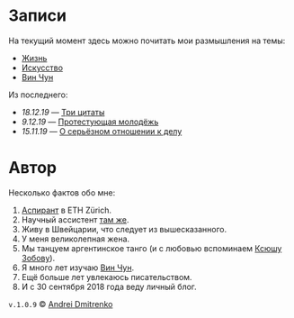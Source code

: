 # Записи

На текущий момент здесь можно почитать мои размышления на темы:

- [Жизнь](/docs/life/README.md)
- [Искусство](/docs/arts/README.md)
- [Вин Чун](/docs/iwco/README.md)

Из последнего:
- _18.12.19_ &mdash; [Три цитаты](/docs/arts/chimera.md)
- _9.12.19_ &mdash; [Протестующая молодёжь](/docs/life/protests.md)
- _15.11.19_ &mdash; [О серьёзном отношении к делу](/docs/iwco/being_serious.md)

# Автор

Несколько фактов обо мне:  
1. [Аспирант](http://www.imsb.ethz.ch/research/zamboni/people/admitrenko.html) в ETH Zürich.
2. Научный ассиcтент [там же](http://www.imsb.ethz.ch/research/zamboni.html).
3. Живу в Швейцарии, что следует из вышесказанного.
4. У меня великолепная жена.
5. Мы танцуем аргентинское танго (и с любовью вспоминаем [Ксюшу Зобову](https://vk.com/kseniatango)).
6. Я много лет изучаю [Вин Чун](http://www.wing-chun.ru).
7. Ещё больше лет увлекаюсь писательством.
8. И с 30 сентября 2018 года веду личный блог.

`v.1.0.9` &copy; [Andrei Dmitrenko](https://admitrenko.github.io/blog)
